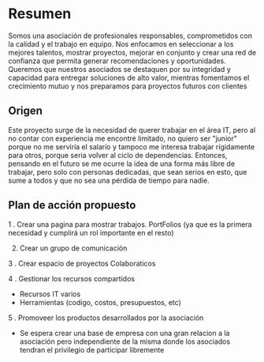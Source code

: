 # Resumen

Somos una asociación de profesionales responsables, comprometidos con la calidad y el trabajo en equipo. Nos enfocamos en seleccionar a los mejores talentos, mostrar proyectos, mejorar en conjunto y crear una red de confianza que permita generar recomendaciones y oportunidades. Queremos que nuestros asociados se destaquen por su integridad y capacidad para entregar soluciones de alto valor, mientras fomentamos el crecimiento mutuo y nos preparamos para proyectos futuros con clientes

## Origen

Este proyecto surge de la necesidad de querer trabajar en el área IT, pero al no contar con experiencia me encontré limitado, no quiero ser "junior" porque no me serviría el salario y tampoco me interesa trabajar rígidamente para otros, porque seria volver al ciclo de dependencias. Entonces, pensando en el futuro se me ocurre la idea de una forma más libre de trabajar, pero solo con personas dedicadas, que sean serios en esto, que sume a todos y que no sea una pérdida de tiempo para nadie.

## Plan de acción propuesto

1 . Crear una pagina para mostrar trabajos. PortFolios (ya que es la primera necesidad y cumplirá un rol importante en el resto)

2. Crear un grupo de comunicación
 
3 . Crear espacio de proyectos Colaboraticos

4 . Gestionar los recursos compartidos

* Recursos IT varios
* Herramientas (codigo, costos, presupuestos, etc)

5 . Promoveer los productos desarrollados por la asociación

* Se espera crear una base de empresa con una gran relacion a la asociación pero independiente de la misma donde los asociados tendran el privilegio de participar libremente
